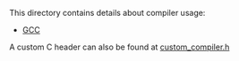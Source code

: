 This directory contains details about compiler usage:
- [GCC](GCC/)

A custom C header can also be found at [custom_compiler.h](custom_compiler.h)